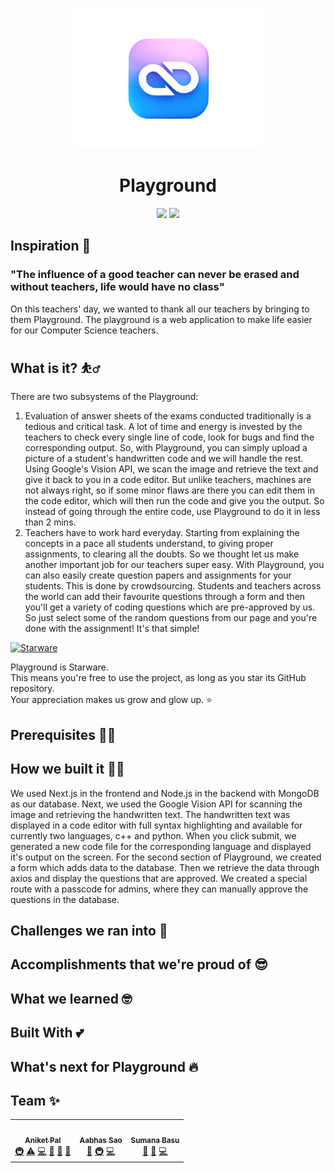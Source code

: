 <p align='center'><img src='https://github.com/Aniket762/playground/blob/main/assets/playground-logo.png' width="300" ></p>

<h1 align='center'> Playground</h1>
<p align='center'>
<img src='http://ForTheBadge.com/images/badges/built-by-developers.svg'>&nbsp;<img src='http://ForTheBadge.com/images/badges/built-with-love.svg'>
</p>




## Inspiration 🧠
### "The influence of a good teacher can never be erased and without teachers, life would have no class"
On this teachers' day, we wanted to thank all our teachers by bringing to them Playground. The playground is a web application to make life easier for our Computer Science teachers.

## What is it? ⛹️‍♂️
There are two subsystems of the Playground:
1. Evaluation of answer sheets of the exams conducted traditionally is a tedious and critical task. A lot of time and energy is invested by the teachers to check every single line of code, look for bugs and find the corresponding output. So, with Playground, you can simply upload a picture of a student's handwritten code and we will handle the rest. Using Google's Vision API, we scan the image and retrieve the text and give it back to you in a code editor. But unlike teachers, machines are not always right, so if some minor flaws are there you can edit them in the code editor, which will then run the code and give you the output. So instead of going through the entire code, use Playground to do it in less than 2 mins.
2. Teachers have to work hard everyday. Starting from explaining the concepts in a pace all students understand, to giving proper assignments, to clearing all the doubts. So we thought let us make another important job for our teachers super easy. With Playground, you can also easily create question papers and assignments for your students. This is done by crowdsourcing. Students and teachers across the world can add their favourite questions through a form and then you'll get a variety of coding questions which are pre-approved by us. So just select some of the random questions from our page and you're done with the assignment! It's that simple!


[![Starware](https://img.shields.io/badge/⭐-Starware-f5a91a?labelColor=black)](https://github.com/zepfietje/starware)

Playground is Starware.  
This means you're free to use the project, as long as you star its GitHub repository.  
Your appreciation makes us grow and glow up. ⭐


## Prerequisites 👨‍💻

## How we built it 🧑‍💻
We used Next.js in the frontend and Node.js in the backend with MongoDB as our database. Next, we used the Google Vision API for scanning the image and retrieving the handwritten text. The handwritten text was displayed in a code editor with full syntax highlighting and available for currently two languages, c++ and python. When you click submit, we generated a new code file for the corresponding language and displayed it's output on the screen. For the second section of Playground, we created a form which adds data to the database. Then we retrieve the data through axios and display the questions that are approved. We created a special route with a passcode for admins, where they can manually approve the questions in the database.

## Challenges we ran into 🥺

## Accomplishments that we're proud of 😎

## What we learned 🤓

## Built With 💕



## What's next for Playground 🔥



## Team ✨

<!-- ALL-CONTRIBUTORS-LIST:START - Do not remove or modify this section -->
<!-- prettier-ignore-start -->
<!-- markdownlint-disable -->
<table>
  <tr>
    <td align="center"><a href="https://aniket.live"><img src="https://avatars.githubusercontent.com/u/67703407?v=4?s=100" width="100px;" alt=""/><br /><sub><b>Aniket Pal</b></sub></a><br /><a href="#infra-Aniket762" title="Infrastructure (Hosting, Build-Tools, etc)">🚇</a> <a href="https://github.com/Aniket762/playground/commits?author=Aniket762" title="Tests">⚠️</a> <a href="https://github.com/Aniket762/playground/commits?author=Aniket762" title="Code">💻</a> <a href="#ideas-Aniket762" title="Ideas, Planning, & Feedback">🤔</a> <a href="https://github.com/Aniket762/playground/commits?author=Aniket762" title="Documentation">📖</a> <a href="#projectManagement-Aniket762" title="Project Management">📆</a></td>
    <td align="center"><a href="http://aabhassao.me"><img src="https://avatars.githubusercontent.com/u/58210877?v=4?s=100" width="100px;" alt=""/><br /><sub><b>Aabhas Sao </b></sub></a><br /><a href="#design-kirito-236" title="Design">🎨</a> <a href="#infra-kirito-236" title="Infrastructure (Hosting, Build-Tools, etc)">🚇</a> <a href="https://github.com/Aniket762/playground/commits?author=kirito-236" title="Code">💻</a></td>
    <td align="center"><a href="https://sumana.live/"><img src="https://avatars.githubusercontent.com/u/63084088?v=4?s=100" width="100px;" alt=""/><br /><sub><b>Sumana Basu</b></sub></a><br /><a href="#design-sumana2001" title="Design">🎨</a> <a href="https://github.com/Aniket762/playground/commits?author=sumana2001" title="Documentation">📖</a> <a href="https://github.com/Aniket762/playground/commits?author=sumana2001" title="Code">💻</a></td>
  </tr>
</table>

